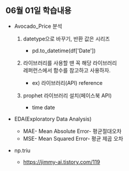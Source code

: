 ## 06월 01일 학습내용

- Avocado_Price 분석  
  1. datetype으로 바꾸기, 반환 값은 시리즈  
     - pd.to_datetime(df['Date'])
  2. 라이브러리를 사용할 땐 꼭 해당 라이브러리  
  레퍼런스에서 함수를 참고하고 사용하자.
     - ex) 라이브러리(API) reference

  3. prophet 라이브러리 설치(페이스북 API)
     - time date 

- EDA(Exploratory Data Analysis)
  - MAE- Mean Absolute Error- 평균절대오차
  - MSE- Mean Squared Error- 평균 제곱 오차 
- np.triu
  - https://jimmy-ai.tistory.com/119